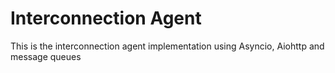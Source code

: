 # Interconnection Agent

This is the interconnection agent implementation using Asyncio, Aiohttp and message queues

